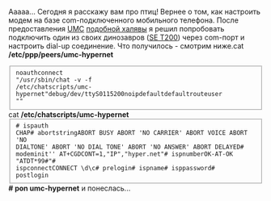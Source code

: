 Ааааа... Сегодня я расскажу вам про птиц! Вернее о том, как настроить модем на базе com-подключенного мобильного телефона. После предоставления <a href="http://umc.ua">UMC</a> <a href="http://umc.ua/ukr/hyper.php">подобной халявы</a> я решил попробовать подключить один из своих динозавров (<a href="http://helpix.ru/sonyericsson/t200/">SE T200</a>) через com-порт и настроить dial-up соединение. Что получилось - смотрим ниже.cat <strong>/etc/ppp/peers/umc-hypernet</strong><fieldset><code>noauthconnect "/usr/sbin/chat -v -f /etc/chatscripts/umc-hypernet"debug/dev/ttyS0115200noipdefaultdefaultrouteuser ""</code></fieldset>cat <strong>/etc/chatscripts/umc-hypernet</strong><fieldset><code># ispauth CHAP# abortstringABORT BUSY ABORT 'NO CARRIER' ABORT VOICE ABORT 'NO DIALTONE' ABORT 'NO DIAL TONE' ABORT 'NO ANSWER' ABORT DELAYED# modeminit'' AT+CGDCONT=1,"IP","hyper.net"# ispnumberOK-AT-OK "ATDT*99#"# ispconnectCONNECT \d\c# prelogin# ispname# isppassword# postlogin</code></fieldset><strong># pon umc-hypernet</strong> и понеслась...